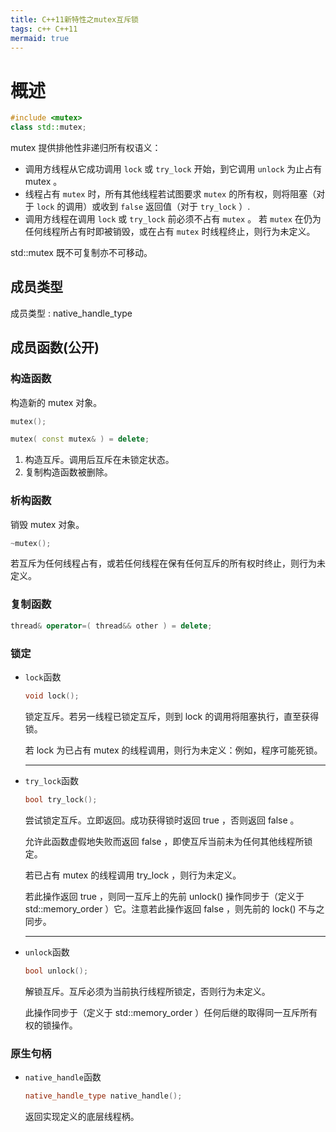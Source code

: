 ```yaml
---
title: C++11新特性之mutex互斥锁
tags: c++ C++11
mermaid: true
---
```


# 概述

```c++
#include <mutex>
class std::mutex;
```

mutex 提供排他性非递归所有权语义：

* 调用方线程从它成功调用 `lock` 或 `try_lock` 开始，到它调用 `unlock` 为止占有 mutex 。
* 线程占有 `mutex` 时，所有其他线程若试图要求 `mutex` 的所有权，则将阻塞（对于 `lock` 的调用）或收到 `false` 返回值（对于 `try_lock` ）.
* 调用方线程在调用 `lock` 或 `try_lock` 前必须不占有 `mutex` 。
若 `mutex` 在仍为任何线程所占有时即被销毁，或在占有 `mutex` 时线程终止，则行为未定义。

std::mutex 既不可复制亦不可移动。

## 成员类型

成员类型 : native_handle_type

## 成员函数(公开)

### 构造函数

构造新的 mutex 对象。

```c++
mutex();

mutex( const mutex& ) = delete;
```

1. 构造互斥。调用后互斥在未锁定状态。
2. 复制构造函数被删除。

### 析构函数

销毁 mutex 对象。

```c++
~mutex();
```

若互斥为任何线程占有，或若任何线程在保有任何互斥的所有权时终止，则行为未定义。

### 复制函数

```c++
thread& operator=( thread&& other ) = delete;
```

### 锁定

* `lock`函数

    ```c++
    void lock();
    ```

    锁定互斥。若另一线程已锁定互斥，则到 lock 的调用将阻塞执行，直至获得锁。

    若 lock 为已占有 mutex 的线程调用，则行为未定义：例如，程序可能死锁。

    --------

* `try_lock`函数

    ```c++
    bool try_lock();
    ```

    尝试锁定互斥。立即返回。成功获得锁时返回 true ，否则返回 false 。

    允许此函数虚假地失败而返回 false ，即使互斥当前未为任何其他线程所锁定。

    若已占有 mutex 的线程调用 try_lock ，则行为未定义。

    若此操作返回 true ，则同一互斥上的先前 unlock() 操作同步于（定义于 std::memory_order ）它。注意若此操作返回 false ，则先前的 lock() 不与之同步。

    --------

* `unlock`函数

    ```c++
    bool unlock();
    ```

    解锁互斥。互斥必须为当前执行线程所锁定，否则行为未定义。

    此操作同步于（定义于 std::memory_order ）任何后继的取得同一互斥所有权的锁操作。

### 原生句柄

* `native_handle`函数

    ```c++
    native_handle_type native_handle();
    ```

    返回实现定义的底层线程柄。
